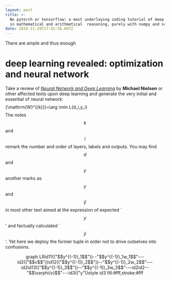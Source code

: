 ```yaml
---
layout: post
title: >-
  No pytorch or tensorflow: a most underlaying coding tutorial of deep learning
  in mathematical and arithmetical  reasoning, purely with numpy and scipy
date: 2019-11-29T17:41:56.697Z
---
```

There are ample and thus enough 
# deep learning revealed: optimization and neural network
Take a review of [*Neural Network and Deep Learning*](http://neuralnetworksanddeeplearning.com/) by **Michael Nielsen** or other affected texts upon deep learning and  generate the very initial and essential of neural network: 
$$$$\{\mathrm{W}^{(k)}\}=\arg \min L(d_i,y_i)$$$$
The notes $$k$$ and $$i$$ remark the number and order of layers, labels and outputs. You may find $$d$$ and $$y$$ another marks as $$y$$ and $$\hat{y}$$ in most other text aimed at the expression of expected \`$$y$$' and factually calculated \`$$\hat{y}$$'. Yet here we deploy the former tuple in order not to drive outselves into confusions.
<div class=mermaid align=center>graph LRid11(("$$y^{(-1)}_1$$"))--"$$y^{(-1)}_1w_1$$"---id2(("$$v$$"))id12(("$$y^{(-1)}_2$$"))--"$$y^{(-1)}_2w_2$$"---id2id13(("$$y^{(-1)}_3$$"))--"$$y^{(-1)}_3w_3$$"---id2id2--"$$\varphi(v)$$"---id3(("y"))style id3 fill:#fff,stroke:#fff</div>
<!-- ```graphvizdigraph{rankdir=LR;
id01 [label="v11"]id02 [label="v12"]id03[label="v13"]id11 [label="y11",shape=plaintext];id12 [label="y12",shape=plaintext];id13 [label="y13",shape=plaintext];id21 [label="v"]id31 [label="y",shape=plaintext]

id01 -> id11 [label="f(v11)"]id11 -> id21 [label="w1"]id02 -> id12 [label="f(v12)"]id12 -> id21 [label="w2"]id03->id13[label="f(v13)"]id13 -> id21[label="w3"]id21 -> id31[label="f(v)"]}``` -->
All before the reasoning of the so-called $$\mathrm W^{(k)}$$ shall be a quick look at how the neural network works. The diagram above displays a simplified forward and backward propagation prograss amid a whole neural network. As for a full connection neural network, each neuron is calculated by all the neurons multiplied with a certain weight in the prvious layer, as the following expression states:
$$$$v_i=\sum_j w_jy^{(-1)}_j$$$$
To store all the weight for every neurons in the present  layer  to be calculated by the output from the previous layer, a weight matrix is quite welcomed. With each row stores the weights (say) to be multiplied with the output from the previous layer(or colume according to your habit, on condition. Yet to store them in row is actually a common way), the weight matrix could be written as 
$$$$\mathrm{W}_{M\times n}=\begin{bmatrix}w_{1,1} & \cdots & w_{1,n} \\\vdots & \ddots  & \vdots \\w_{M,1} & \cdots & w_{M,n}\end{bmatrix}$$$$
Obviously the footnotes $$M$$ and $$n$$ represent the numbers of neurons in the **present** and **previous** layer. It helps to process the following simplified calculation with a better understanding of how the output from the previous layer comes to be the neurons (say) in the present layer.
$$$$\mathrm{v}_M=\mathrm{W}_{M\times n}\mathrm{y}^{-}_{n}$$$$
So far shall ya be enlighted how the problems upon neural network essentially lise optimization problems in a mathematical space. The values passed from layer to layer somehow could be viewed as a vector in its vector space traveling through **linear mapping**. The progress of learning *or* updating the weight matrix is to search the optimal or suboptimal point in the vector space represented by the neural network.
> It is recommended to take a view back to the first optimization expression and attemp to figure out some relations.
# a quick review
In this section, it costs a few minutes to review some most common used functions or strategies, which lies 
- three  activation function: - - sigmoid function(*or*, logistic function)- - Recitified Unit Linear function(*in short*, ReLU function) - - softmax function
- two loss function(*or*, cost function):- - variance loss function- - cross entropy function
- two learning approach (say, *or*, optimization strategy *or* updating strategy) with backpropagation approach:- - stochastic gradient descent(*in short*, SGD)- - batch gradient descent(*or*, mini batch gradient descent)
- three fields of convolving 2-dimensional signals:- - full field- - same field- - valid field
- two pooling strategy:- - average pooling- - max pooling
- one signal processing strategy for handling vanishing gradient:- - dropout
## activation functions with their gradients
### sigmoid function(*or*, logistic function)
- defination: $$\displaystyle{\frac{1}{1+\exp(-x)}}$$- gradient: \with $$y$$ as the activated neural nodes from $$v$$ for output of the present layer, the gradient lies: $$\displaystyle{\frac{\partial y}{\partial v}=y\cdot(1-y)}$$
> The python module `scipy` provides a pre-defined sigmoid function.
```pythonfrom scipy.special import expit```
> It cost not so apparent 
### Recitified Unit Linear function(*in short*, ReLU function) 
- defination: $$\displaystyle{y=\begin{cases}v &, v>0\\ 0 &,v\leqslant 0\end{cases}}$$- gradient: $$\displaystyle{\frac{\partial y}{\partial v}=\begin{cases}1 &, v>0\\ 0 &,v\leqslant 0\end{cases}}$$, *or* **heaviside step function**
> There are a few methods to achieve ReLU, yet each plays a different efficiency. The approach `numpy.maximum` tested the best.
```pyimport numpy as np
test = np.random.randn(10000)
# test each approach for 10,000 epoches and display the average time cost%timeit -n10000 test[test<=0]=0%timeit -n10000 np.multiply(test,test>0)%timeit -n10000 np.maximum(test,0)```
```45.3 µs ± 1.71 µs per loop (mean ± std. dev. of 7 runs, 10000 loops each)28.3 µs ± 1.44 µs per loop (mean ± std. dev. of 7 runs, 10000 loops each)15.1 µs ± 721 ns per loop (mean ± std. dev. of 7 runs, 10000 loops each)```
### softmax function
- defination: $$\displaystyle{S(y_k)=\frac{\exp y_k}{\displaystyle{\sum_n \exp y_n}}}$$- gradient:
$$$$\begin{aligned}\frac{\partial S_k}{\partial v_i} &= \begin{cases}\displaystyle{\frac{\partial S_k}{\partial v_k} } &,i=k \\ \\ \displaystyle{\frac{\partial S_k}{\partial v_i}} &,i\neq k\end{cases} &, S_k=S(v_k), i,k\in \{1,\cdots,n\} \\ \\&=\begin{cases}\frac{\frac{\partial\exp v_k}{\partial v_k}\cdot \displaystyle{\sum_n \exp v_n} - \exp v_k \cdot \partial \displaystyle{\Big(\sum_n \exp v_n}\Big)/\partial v_k}{\displaystyle{\Big(\sum_n \exp v_n}\Big)^2}  &,i=k\\-\frac{\exp v_k}{\displaystyle{\Big(\sum_n \exp v_n}\Big)^2} \cdot \frac{\partial \displaystyle{\sum_n \exp v_n}}{\partial v_i} &, i\neq k\end{cases}\\ \\&=\begin{cases} \frac{\exp v_k\cdot \displaystyle{\sum_n \exp v_n} - \exp^2 v_k}{\Big(\displaystyle{\sum_n \exp v_n}\Big)^2} &,i=k \\ -\frac{\exp v_k}{\displaystyle{\Big(\sum_n \exp v_n}\Big)^2} \cdot \exp v_i &,i \neq k  \end{cases} \\ \\&=\begin{cases} \frac{\exp v_i}{\displaystyle{\sum_n \exp v_n}}\bigg(1-\frac{\exp v_i}{\displaystyle{\sum_n \exp v_n}}\bigg) &,i=k \\ -\frac{\exp v_k}{\displaystyle{\sum_n \exp v_n}}\cdot\frac{\exp v_i}{\displaystyle{\sum_n \exp v_n}}&,i \neq k \end{cases} \\ \\&=\begin{cases} S_i(1-S_i) &,  i=k\\ \\-S_k\cdot S_i&,i\neq k\end{cases}\end{aligned}$$$$
> The python module `scipy` provide a pre-defined softmax function for deployment. Yet it is recommended to define a custom softmax function with pure `numpy` approaches, for its faster speed.
```pyfrom scipy.special import softmax``````py# a customly defined functiondef custom_softmax(inputs):    exponent = np.exp(inputs)    return exponent/sum(exponent)``````pytest = np.random.randn(100)
# test both approaches for 100,000 epoches and display the average time cost%timeit -n100000 softmax(test)%timeit -n100000 custom_softmax(test)``````33.4 µs ± 806 ns per loop (mean ± std. dev. of 7 runs, 100000 loops each)19.6 µs ± 929 ns per loop (mean ± std. dev. of 7 runs, 100000 loops each)```
## loss function *or* cost function
### variance loss function
- defination: $$\displaystyle{L=\frac{1}{N}\sum_i (d_i-y_i)^2},i=1,\dots,N$$- gradient: 
$$$$\begin{aligned}\frac{\partial L}{\partial y_k}&=\frac{1}{N}\frac{\partial(d_k-y_k)}{\partial y_k} \\&=-\frac{1}{N}\end{aligned}$$$$
### cross entropy loss function
- defination:- - $$L=\displaystyle{-d\log y-(1-d)\log(1-y)}$$- - $$L=\displaystyle{\sum_i -d_i\log y_i}$$- gradient:- - $$$$\begin{aligned}\frac{\partial L}{\partial y}&=\begin{cases}\displaystyle{\frac{\partial (-\log y)}{\partial y}} &,d=1 \\ \\\displaystyle{\frac{\partial \big(-\log (1-y)\big)}{\partial y}} &,d=0\end{cases} \\ \\&=\begin{cases}-1/y &,d=1 \\ \\1/y &,d=0\end{cases}\end{aligned}$$$$- - $$$$\begin{aligned}\frac{\partial L}{\partial y_i}&=\frac{\partial (-d_i\log y_i)}{\partial y_i}+\sum_{i\neq k}\frac{\partial (-d_k\log y_k)}{\partial y_i} \\&=-\frac{1}{y_i}\end{aligned}$$$$
## gradient descent updating
As for the output layer and hidden layers in a deep-learning neural work, the gradient in respect of the weight matrices (*more like* kernels, etc.) could be  calculated by the **chain rule**, or of a more sensitive surname: **backpropagation**.
> The nearest following processing restricted within a single value in matrices, a macro backward propagation prograss will be displayed in the following section, which improve the backprop much more efficient.
- the output layer:
$$$$\begin{aligned}\frac{\partial L}{\partial w_{i,j}}	&=	\frac{\partial v_i}{\partial w_{i,j}}\frac{\partial y_i}{\partial v_i}\frac{\partial L}{\partial y_i}\end{aligned}$$$$
> Replace those terms with proper equitions and calculate till $$\displaystyle{\frac{\partial L}{\partial w_{i,j}}(\mathrm{d,y})}$$
- the hidden layer:

